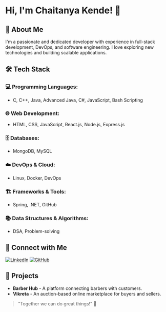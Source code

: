 # Hi, I'm Chaitanya Kende! 👋

## 🚀 About Me
I'm a passionate and dedicated developer with experience in full-stack development, DevOps, and software engineering. I love exploring new technologies and building scalable applications.

## 🛠️ Tech Stack

### 💻 Programming Languages:
- C, C++, Java, Advanced Java, C#, JavaScript, Bash Scripting

### 🌐 Web Development:
- HTML, CSS, JavaScript, React.js, Node.js, Express.js

### 🗄️ Databases:
- MongoDB, MySQL

### ☁️ DevOps & Cloud:
- Linux, Docker, DevOps

### 🏗️ Frameworks & Tools:
- Spring, .NET, GitHub

### 📚 Data Structures & Algorithms:
- DSA, Problem-solving

## 🔗 Connect with Me
[![LinkedIn](https://img.shields.io/badge/LinkedIn-Connect-blue)](https://www.linkedin.com/in/chaitanyakende)
[![GitHub](https://img.shields.io/badge/GitHub-Follow-black)](https://github.com/chaitanyakende)

## 📌 Projects
- **Barber Hub** - A platform connecting barbers with customers.
- **Vikreta** - An auction-based online marketplace for buyers and sellers.

> "Together we can do great things!" 🚀
